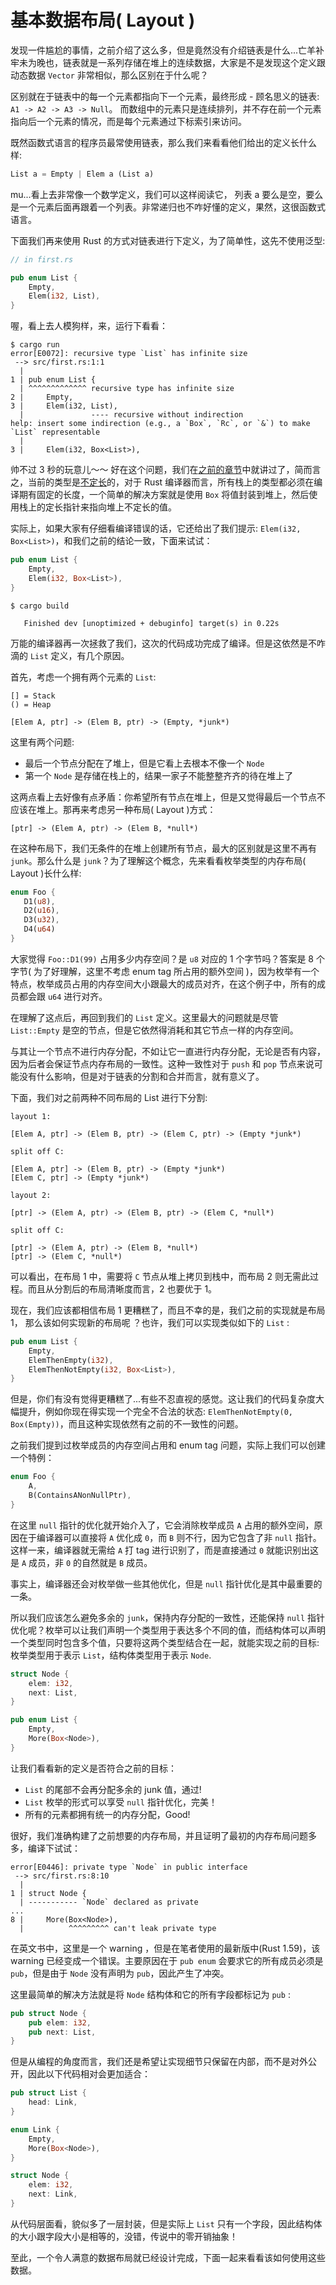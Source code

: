 # 基本数据布局( Layout )
发现一件尴尬的事情，之前介绍了这么多，但是竟然没有介绍链表是什么...亡羊补牢未为晚也，链表就是一系列存储在堆上的连续数据，大家是不是发现这个定义跟动态数据 `Vector` 非常相似，那么区别在于什么呢？

区别就在于链表中的每一个元素都指向下一个元素，最终形成 - 顾名思义的链表: `A1 -> A2 -> A3 -> Null`。 而数组中的元素只是连续排列，并不存在前一个元素指向后一个元素的情况，而是每个元素通过下标索引来访问。

既然函数式语言的程序员最常使用链表，那么我们来看看他们给出的定义长什么样:

```rust
List a = Empty | Elem a (List a)
```

mu...看上去非常像一个数学定义，我们可以这样阅读它， 列表 a 要么是空，要么是一个元素后面再跟着一个列表。非常递归也不咋好懂的定义，果然，这很函数式语言。

下面我们再来使用 Rust 的方式对链表进行下定义，为了简单性，这先不使用泛型:
```rust
// in first.rs

pub enum List {
    Empty,
    Elem(i32, List),
}
```

喔，看上去人模狗样，来，运行下看看：
```shell
$ cargo run
error[E0072]: recursive type `List` has infinite size
 --> src/first.rs:1:1
  |
1 | pub enum List {
  | ^^^^^^^^^^^^^ recursive type has infinite size
2 |     Empty,
3 |     Elem(i32, List),
  |               ---- recursive without indirection
help: insert some indirection (e.g., a `Box`, `Rc`, or `&`) to make `List` representable
  |
3 |     Elem(i32, Box<List>),
```

帅不过 3 秒的玩意儿～～ 好在这个问题，我们在[之前的章节](https://course.rs/advance/smart-pointer/box.html#将动态大小类型变为-sized-固定大小类型)中就讲过了，简而言之，当前的类型是[不定长](https://course.rs/advance/into-types/sized.html)的，对于 Rust 编译器而言，所有栈上的类型都必须在编译期有固定的长度，一个简单的解决方案就是使用 `Box` 将值封装到堆上，然后使用栈上的定长指针来指向堆上不定长的值。

实际上，如果大家有仔细看编译错误的话，它还给出了我们提示: `Elem(i32, Box<List>)`，和我们之前的结论一致，下面来试试：
```rust
pub enum List {
    Empty,
    Elem(i32, Box<List>),
}
```

```shell
$ cargo build

   Finished dev [unoptimized + debuginfo] target(s) in 0.22s
```

万能的编译器再一次拯救了我们，这次的代码成功完成了编译。但是这依然是不咋滴的 `List` 定义，有几个原因。

首先，考虑一个拥有两个元素的 `List`:
```shell
[] = Stack
() = Heap

[Elem A, ptr] -> (Elem B, ptr) -> (Empty, *junk*)
```

这里有两个问题:

- 最后一个节点分配在了堆上，但是它看上去根本不像一个 `Node`
- 第一个 `Node` 是存储在栈上的，结果一家子不能整整齐齐的待在堆上了

这两点看上去好像有点矛盾：你希望所有节点在堆上，但是又觉得最后一个节点不应该在堆上。那再来考虑另一种布局( Layout )方式：
```shell
[ptr] -> (Elem A, ptr) -> (Elem B, *null*)
```

在这种布局下，我们无条件的在堆上创建所有节点，最大的区别就是这里不再有 `junk`。那么什么是 `junk`？为了理解这个概念，先来看看枚举类型的内存布局( Layout )长什么样:
```rust
enum Foo {
   D1(u8),
   D2(u16),
   D3(u32),
   D4(u64)
}
```

大家觉得 `Foo::D1(99)` 占用多少内存空间？是 `u8` 对应的 1 个字节吗？答案是 8 个字节( 为了好理解，这里不考虑 enum tag 所占用的额外空间 )，因为枚举有一个特点，枚举成员占用的内存空间大小跟最大的成员对齐，在这个例子中，所有的成员都会跟 `u64` 进行对齐。

在理解了这点后，再回到我们的 `List` 定义。这里最大的问题就是尽管 `List::Empty` 是空的节点，但是它依然得消耗和其它节点一样的内存空间。

与其让一个节点不进行内存分配，不如让它一直进行内存分配，无论是否有内容，因为后者会保证节点内存布局的一致性。这种一致性对于 `push` 和 `pop` 节点来说可能没有什么影响，但是对于链表的分割和合并而言，就有意义了。

下面，我们对之前两种不同布局的 List 进行下分割:
```shell
layout 1:

[Elem A, ptr] -> (Elem B, ptr) -> (Elem C, ptr) -> (Empty *junk*)

split off C:

[Elem A, ptr] -> (Elem B, ptr) -> (Empty *junk*)
[Elem C, ptr] -> (Empty *junk*)
```

```shell
layout 2:

[ptr] -> (Elem A, ptr) -> (Elem B, ptr) -> (Elem C, *null*)

split off C:

[ptr] -> (Elem A, ptr) -> (Elem B, *null*)
[ptr] -> (Elem C, *null*)
```

可以看出，在布局 1 中，需要将 `C` 节点从堆上拷贝到栈中，而布局 2 则无需此过程。而且从分割后的布局清晰度而言，2 也要优于 1。

现在，我们应该都相信布局 1 更糟糕了，而且不幸的是，我们之前的实现就是布局 1， 那么该如何实现新的布局呢 ？也许，我们可以实现类似如下的 `List` :
```rust
pub enum List {
    Empty,
    ElemThenEmpty(i32),
    ElemThenNotEmpty(i32, Box<List>),
}
```

但是，你们有没有觉得更糟糕了...有些不忍直视的感觉。这让我们的代码复杂度大幅提升，例如你现在得实现一个完全不合法的状态: `ElemThenNotEmpty(0, Box(Empty))`，而且这种实现依然有之前的不一致性的问题。

之前我们提到过枚举成员的内存空间占用和 enum tag 问题，实际上我们可以创建一个特例：
```rust
enum Foo {
    A,
    B(ContainsANonNullPtr),
}
```

在这里 `null` 指针的优化就开始介入了，它会消除枚举成员 `A` 占用的额外空间，原因在于编译器可以直接将 `A` 优化成 `0`，而 `B` 则不行，因为它包含了非 `null` 指针。这样一来，编译器就无需给 `A` 打 tag 进行识别了，而是直接通过 `0` 就能识别出这是 `A` 成员，非 `0` 的自然就是 `B` 成员。

事实上，编译器还会对枚举做一些其他优化，但是 `null` 指针优化是其中最重要的一条。

所以我们应该怎么避免多余的 `junk`，保持内存分配的一致性，还能保持 `null` 指针优化呢？枚举可以让我们声明一个类型用于表达多个不同的值，而结构体可以声明一个类型同时包含多个值，只要将这两个类型结合在一起，就能实现之前的目标: 枚举类型用于表示 `List`，结构体类型用于表示 `Node`.

```rust
struct Node {
    elem: i32,
    next: List,
}

pub enum List {
    Empty,
    More(Box<Node>),
}
```

让我们看看新的定义是否符合之前的目标：

- `List` 的尾部不会再分配多余的 junk 值，通过!
- `List` 枚举的形式可以享受 `null` 指针优化，完美！
- 所有的元素都拥有统一的内存分配，Good!

很好，我们准确构建了之前想要的内存布局，并且证明了最初的内存布局问题多多，编译下试试：
```shell
error[E0446]: private type `Node` in public interface
 --> src/first.rs:8:10
  |
1 | struct Node {
  | ----------- `Node` declared as private
...
8 |     More(Box<Node>),
  |          ^^^^^^^^^ can't leak private type
```

在英文书中，这里是一个 warning ，但是在笔者使用的最新版中(Rust 1.59)，该 warning 已经变成一个错误。主要原因在于 `pub enum` 会要求它的所有成员必须是 `pub`，但是由于 `Node` 没有声明为 `pub`，因此产生了冲突。

这里最简单的解决方法就是将 `Node` 结构体和它的所有字段都标记为 `pub` :
```rust
pub struct Node {
    pub elem: i32,
    pub next: List,
}
```

但是从编程的角度而言，我们还是希望让实现细节只保留在内部，而不是对外公开，因此以下代码相对会更加适合：
```rust
pub struct List {
    head: Link,
}

enum Link {
    Empty,
    More(Box<Node>),
}

struct Node {
    elem: i32,
    next: Link,
}
```

从代码层面看，貌似多了一层封装，但是实际上 `List` 只有一个字段，因此结构体的大小跟字段大小是相等的，没错，传说中的零开销抽象！

至此，一个令人满意的数据布局就已经设计完成，下面一起来看看该如何使用这些数据。


